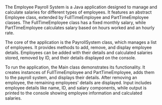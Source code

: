 
The Employee Payroll System is a Java application designed to manage and calculate salaries for different types of employees. It features an abstract Employee class, extended by FullTimeEmployee and PartTimeEmployee classes. The FullTimeEmployee class has a fixed monthly salary, while PartTimeEmployee calculates salary based on hours worked and an hourly rate.

The core of the application is the PayrollSystem class, which manages a list of employees. It provides methods to add, remove, and display employee details. Employees can be added with their details and calculated salaries stored, removed by ID, and their details displayed on the console.

To run the application, the Main class demonstrates its functionality. It creates instances of FullTimeEmployee and PartTimeEmployee, adds them to the payroll system, and displays their details. After removing an employee, the remaining employees' details are displayed. Input includes employee details like name, ID, and salary components, while output is printed to the console showing employee information and calculated salaries.
